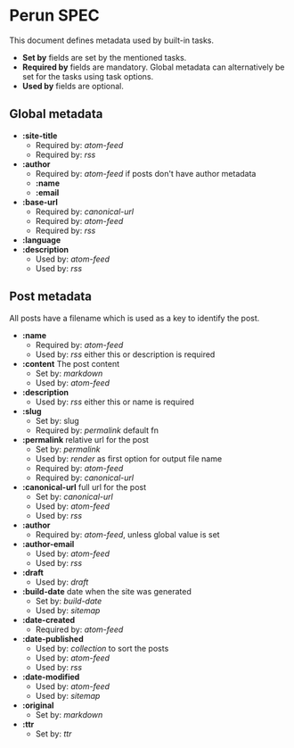 # Perun SPEC

This document defines metadata used by built-in tasks.

- **Set by** fields are set by the mentioned tasks.
- **Required by** fields are mandatory. Global metadata can alternatively be
set for the tasks using task options.
- **Used by** fields are optional.

## Global metadata

- **:site-title**
    - Required by: *atom-feed*
    - Required by: *rss*
- **:author**
    - Required by: *atom-feed* if posts don't have author metadata
    - **:name**
    - **:email**
- **:base-url**
    - Required by: *canonical-url*
    - Required by: *atom-feed*
    - Required by: *rss*
- **:language**
- **:description**
    - Used by: *atom-feed*
    - Used by: *rss*

## Post metadata

All posts have a filename which is used as a key to identify the post.

- **:name**
    - Required by: *atom-feed*
    - Used by: *rss* either this or description is required
- **:content** The post content
    - Set by: *markdown*
    - Used by: *atom-feed*
- **:description**
    - Used by: *rss* either this or name is required
- **:slug**
    - Set by: slug
    - Required by: *permalink* default fn
- **:permalink** relative url for the post
    - Set by: *permalink*
    - Used by: *render* as first option for output file name
    - Required by: *atom-feed*
    - Required by: *canonical-url*
- **:canonical-url** full url for the post
    - Set by: *canonical-url*
    - Used by: *atom-feed*
    - Used by: *rss*
- **:author**
    - Required by: *atom-feed*, unless global value is set
- **:author-email**
    - Used by: *atom-feed*
    - Used by: *rss*
- **:draft**
    - Used by: *draft*
- **:build-date** date when the site was generated
    - Set by: *build-date*
    - Used by: *sitemap*
- **:date-created**
    - Required by: *atom-feed*
- **:date-published**
    - Used by: *collection* to sort the posts
    - Used by: *atom-feed*
    - Used by: *rss*
- **:date-modified**
    - Used by: *atom-feed*
    - Used by: *sitemap*
- **:original**
    - Set by: *markdown*
- **:ttr**
    - Set by: *ttr*
